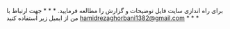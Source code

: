 
برای راه اندازی سایت فایل توضیحات و گزارش را مطالعه فرمایید.
*
*
*
جهت ارتباط با من از ایمیل زیر استفاده کنید
hamidrezaghorbani1382@gmail.com
*
*
*
